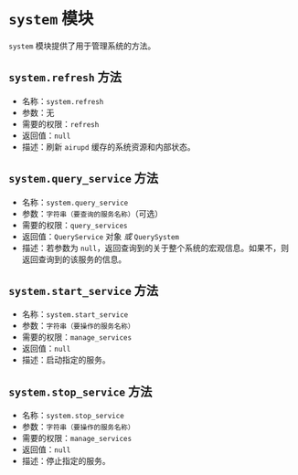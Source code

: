 # `system` 模块
`system` 模块提供了用于管理系统的方法。

## `system.refresh` 方法
- 名称：`system.refresh`
- 参数：无
- 需要的权限：`refresh`
- 返回值：`null`
- 描述：刷新 `airupd` 缓存的系统资源和内部状态。

## `system.query_service` 方法
- 名称：`system.query_service`
- 参数：`字符串（要查询的服务名称）`（可选）
- 需要的权限：`query_services`
- 返回值：`QueryService` 对象 *或* `QuerySystem`
- 描述：若参数为 `null`，返回查询到的关于整个系统的宏观信息。如果不，则返回查询到的该服务的信息。

## `system.start_service` 方法
- 名称：`system.start_service`
- 参数：`字符串（要操作的服务名称）`
- 需要的权限：`manage_services`
- 返回值：`null`
- 描述：启动指定的服务。

## `system.stop_service` 方法
- 名称：`system.stop_service`
- 参数：`字符串（要操作的服务名称）`
- 需要的权限：`manage_services`
- 返回值：`null`
- 描述：停止指定的服务。